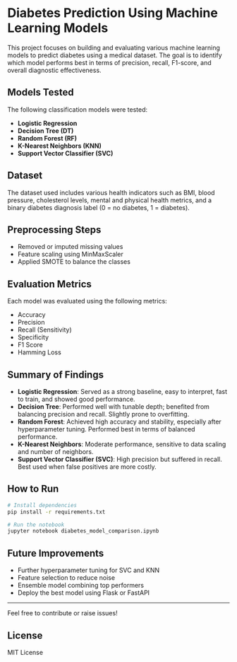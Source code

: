 # Diabetes Prediction Using Machine Learning Models

This project focuses on building and evaluating various machine learning models to predict diabetes using a medical dataset. The goal is to identify which model performs best in terms of precision, recall, F1-score, and overall diagnostic effectiveness.

## Models Tested

The following classification models were tested:

* **Logistic Regression**
* **Decision Tree (DT)**
* **Random Forest (RF)**
* **K-Nearest Neighbors (KNN)**
* **Support Vector Classifier (SVC)**

## Dataset

The dataset used includes various health indicators such as BMI, blood pressure, cholesterol levels, mental and physical health metrics, and a binary diabetes diagnosis label (0 = no diabetes, 1 = diabetes).

## Preprocessing Steps

* Removed or imputed missing values
* Feature scaling using MinMaxScaler
* Applied SMOTE to balance the classes

## Evaluation Metrics

Each model was evaluated using the following metrics:

* Accuracy
* Precision
* Recall (Sensitivity)
* Specificity
* F1 Score
* Hamming Loss

## Summary of Findings

* **Logistic Regression**: Served as a strong baseline, easy to interpret, fast to train, and showed good performance.
* **Decision Tree**: Performed well with tunable depth; benefited from balancing precision and recall. Slightly prone to overfitting.
* **Random Forest**: Achieved high accuracy and stability, especially after hyperparameter tuning. Performed best in terms of balanced performance.
* **K-Nearest Neighbors**: Moderate performance, sensitive to data scaling and number of neighbors.
* **Support Vector Classifier (SVC)**: High precision but suffered in recall. Best used when false positives are more costly.

## How to Run

```bash
# Install dependencies
pip install -r requirements.txt

# Run the notebook
jupyter notebook diabetes_model_comparison.ipynb
```

## Future Improvements

* Further hyperparameter tuning for SVC and KNN
* Feature selection to reduce noise
* Ensemble model combining top performers
* Deploy the best model using Flask or FastAPI

---

Feel free to contribute or raise issues!

## License

MIT License
